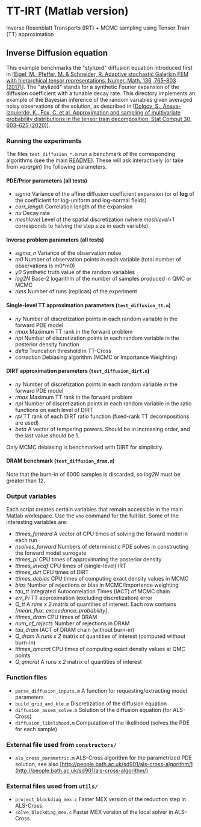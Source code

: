 # TT-IRT (Matlab version)
Inverse Rosenblatt Transports (IRT) + MCMC sampling using Tensor Train (TT) approximation


## Inverse Diffusion equation

This example benchmarks the "stylized" diffusion equation introduced first in [[Eigel, M., Pfeffer, M. & Schneider, R. Adaptive stochastic Galerkin FEM with hierarchical tensor representations. Numer. Math. 136, 765–803 (2017)](https://doi.org/10.1007/s00211-016-0850-x)].
The "stylized" stands for a synthetic Fourier expansion of the diffusion coefficient with a tunable decay rate.
This directory implements an example of the Bayesian inference of the random variables given averaged noisy observations of the solution, as described in [[Dolgov, S., Anaya-Izquierdo, K., Fox, C. et al. Approximation and sampling of multivariate probability distributions in the tensor train decomposition. Stat Comput 30, 603–625 (2020)](https://doi.org/10.1007/s11222-019-09910-z)].

### Running the experiments

The files `test_diffusion_*.m` run a benchmark of the corresponding algorithms (see the main [README](https://github.com/dolgov/TT-IRT/blob/master/README.md)).
These will ask interactively (or take from *varargin*) the following parameters.
#### PDE/Prior parameters (all tests)
 * *sigma* Variance of the affine diffusion coefficient expansion (or of **log** of the coefficient for log-uniform and log-normal fields)
 * *corr_length* Correlation length of the expansion
 * *nu* Decay rate
 * *meshlevel* Level of the spatial discretization (where *meshlevel+1* corresponds to halving the step size in each variable)

#### Inverse problem parameters (all tests)
 * *sigma_n* Variance of the observation noise
 * *m0* Number of observation points in each variable (total number of observations is m0*m0)
 * *y0* Synthetic truth value of the random variables
 * *log2N* Base-2 logarithm of the number of samples produced in QMC or MCMC
 * *runs* Number of runs (replicas) of the experiment

#### Single-level TT approximation parameters (`test_diffusion_tt.m`)

 * *ny*  Number of discretization points in each random variable in the forward PDE model
 * *rmax* Maximum TT rank in the forward problem
 * *npi* Number of discretization points in each random variable in the posterior density function
 * *delta* Truncation threshold in TT-Cross
 * *correction* Debiasing algorithm (MCMC or Importance Weighting)

#### DIRT approximation parameters (`test_diffusion_dirt.m`)

 * *ny*  Number of discretization points in each random variable in the forward PDE model
 * *rmax* Maximum TT rank in the forward problem
 * *npi* Number of discretization points in each random variable in the ratio functions on each level of DIRT
 * *rpi* TT rank of each DIRT ratio function (fixed-rank TT decompositions are used)
 * *beta* A vector of tempering powers. Should be in increasing order, and the last value should be 1.

Only MCMC debiasing is benchmarked with DIRT for simplicity.

#### DRAM benchmark (`test_diffusion_dram.m`)

Note that the burn-in of 6000 samples is discarded, so *log2N* must be greater than 12.


### Output variables

Each script creates certain variables that remain accessible in the main Matlab workspace.
Use the `who` command for the full list.
Some of the interesting variables are:

 * *ttimes_forward* A vector of CPU times of solving the forward model in each run
 * *nsolves_forward* Numbers of deterministic PDE solves in constructing the forward model surrogate
 * *ttimes_pi* CPU times of approximating the posterior density
 * *ttimes_invcdf* CPU times of (single-level) IRT
 * *ttimes_dirt* CPU times of DIRT
 * *ttimes_debias* CPU times of computing exact density values in MCMC
 * *bias* Number of rejections or bias in MCMC/Importance weighting
 * *tau_tt* Integrated Autocorrelation Times (IACT) of MCMC chain
 * *err_Pi* TT approximation (excluding discretization) error
 * *Q_tt* A *runs* x *2* matrix of quantities of interest. Each row contains *[mean_flux, exceedance_probability]*.
 * *ttimes_dram* CPU times of DRAM
 * *num_of_rejects* Number of rejections in DRAM
 * *tau_dram* IACT of DRAM chain (without burn-in)
 * *Q_dram* A *runs* x *2* matrix of quantities of interest (computed without burn-in)
 * *ttimes_qmcrat* CPU times of computing exact density values at QMC points
 * *Q_qmcrat* A *runs* x *2* matrix of quantities of interest

### Function files

 * `parse_diffusion_inputs.m`    A function for requesting/extracting model parameters
 * `build_grid_and_kle.m`        Discretization of the diffusion equation
 * `diffusion_assem_solve.m`     Solution of the diffusion equation (for ALS-Cross)
 * `diffusion_likelihood.m`      Computation of the likelihood (solves the PDE for each sample)

### External file used from `constructors/`
 * `als_cross_parametric.m`      ALS-Cross algorithm for the parametrized PDE solution, see also [http://people.bath.ac.uk/sd901/als-cross-algorithm/](http://people.bath.ac.uk/sd901/als-cross-algorithm/)
`

### External files used from `utils/`

 * `project_blockdiag_mex.c`     Faster MEX version of the reduction step in ALS-Cross.
 * `solve_blockdiag_mex.c`       Faster MEX version of the local solver in ALS-Cross.

